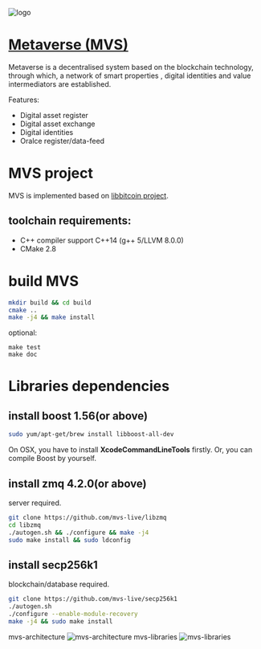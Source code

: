 ![logo](https://github.com/ViewBTC/mvs-private/raw/master/doc/image/logo.png)
# [Metaverse (MVS)](http://mvs.live)
Metaverse is a decentralised system based on the blockchain technology, 
through which, a network of smart properties , digital identities and value intermediators are established.

Features:
- Digital asset register
- Digital asset exchange
- Digital identities
- Oralce register/data-feed

# MVS project
MVS is implemented based on [libbitcoin project](https://github.com/libbitcoin).
## toolchain requirements:
- C++ compiler support C++14 (g++ 5/LLVM 8.0.0)
- CMake 2.8

# build MVS
```bash
mkdir build && cd build
cmake ..
make -j4 && make install
```
optional:
```
make test
make doc
```

# Libraries dependencies
## install boost 1.56(or above)
```bash
sudo yum/apt-get/brew install libboost-all-dev
```
On OSX, you have to install **XcodeCommandLineTools** firstly.
Or, you can compile Boost by yourself.

## install zmq 4.2.0(or above)
server required.
```bash
git clone https://github.com/mvs-live/libzmq
cd libzmq
./autogen.sh && ./configure && make -j4
sudo make install && sudo ldconfig
```

## install secp256k1 
blockchain/database required.
```bash
git clone https://github.com/mvs-live/secp256k1
./autogen.sh
./configure --enable-module-recovery
make -j4 && sudo make install
```

mvs-architecture
![mvs-architecture](https://github.com/ViewBTC/mvs-private/raw/master/doc/image/mvs-architecture.png)
mvs-libraries
![mvs-libraries](https://github.com/ViewBTC/mvs-private/raw/master/doc/image/mvs-libraries.png)

